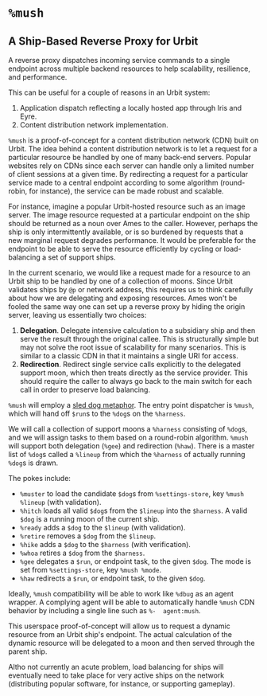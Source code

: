 #   `%mush`
##  A Ship-Based Reverse Proxy for Urbit

A reverse proxy dispatches incoming service commands to a single endpoint
across multiple backend resources to help scalability, resilience, and
performance.

This can be useful for a couple of reasons in an Urbit system:

1. Application dispatch reflecting a locally hosted app through Iris and Eyre.
2. Content distribution network implementation.

`%mush` is a proof-of-concept for a content distribution network (CDN) built
on Urbit.  The idea behind a content distribution network is to let a request
for a particular resource be handled by one of many back-end servers.  Popular
websites rely on CDNs since each server can handle only a limited number of
client sessions at a given time.  By redirecting a request for a particular
service made to a central endpoint according to some algorithm (round-robin, for
instance), the service can be made robust and scalable.

For instance, imagine a popular Urbit-hosted resource such as an image server.
The image resource requested at a particular endpoint on the ship should be
returned as a noun over Ames to the caller.  However, perhaps the ship is only
intermittently available, or is so burdened by requests that a new marginal
request degrades performance.  It would be preferable for the endpoint to be
able to serve the resource efficiently by cycling or load-balancing a set of
support ships.

In the current scenario, we would like a request made for a resource to an Urbit
ship to be handled by one of a collection of moons.  Since Urbit validates ships
by `@p` or network address, this requires us to think carefully about how we are
delegating and exposing resources.  Ames won't be fooled the same way one can
set up a reverse proxy by hiding the origin server, leaving us essentially two
choices:

1.  **Delegation**.  Delegate intensive calculation to a subsidiary ship and
    then serve the result through the original callee.  This is structurally
    simple but may not solve the root issue of scalability for many scenarios.
    This is similar to a classic CDN in that it maintains a single URI for
    access.
2.  **Redirection**.  Redirect single service calls explicitly to the
    delegated support moon, which then treats directly as the service provider.
    This should require the caller to always go back to the main switch for each
    call in order to preserve load balancing.

`%mush` will employ a [sled dog
metaphor](https://www.neewadogs.com/blogs/blog/sled-dog-commands).  The entry
point dispatcher is `%mush`, which will hand off `$run`s to the `%dog`s on the
`%harness`.

We will call a collection of support moons a `%harness` consisting of `%dog`s,
and we will assign tasks to them based on a round-robin algorithm.  `%mush`
will support both delegation (`%gee`) and redirection (`%haw`).  There is a
master list of `%dog`s called a `%lineup` from which the `%harness` of actually
running `%dog`s is drawn.

The pokes include:

- `%muster` to load the candidate `$dog`s from `%settings-store`, key
   `%mush %lineup` (with validation).
- `%hitch` loads all valid `$dog`s from the `$lineup` into the `$harness`.  A
    valid `$dog` is a running moon of the current ship.
- `%ready` adds a `$dog` to the `$lineup` (with validation).
- `%retire` removes a `$dog` from the `$lineup`.
- `%hike` adds a `$dog` to the `$harness` (with verification).
- `%whoa` retires a `$dog` from the `$harness`.
- `%gee` delegates a `$run`, or endpoint task, to the given `$dog`.  The mode
    is set from `%settings-store`, key `%mush %mode`.
- `%haw` redirects a `$run`, or endpoint task, to the given `$dog`.

Ideally, `%mush` compatibility will be able to work like `%dbug` as an agent
wrapper.  A complying agent will be able to automatically handle `%mush` CDN
behavior by including a single line such as `%-  agent:mush`.

This userspace proof-of-concept will allow us to request a dynamic resource from
an Urbit ship's endpoint.  The actual calculation of the dynamic resource will
be delegated to a moon and then served through the parent ship.

Altho not currently an acute problem, load balancing for ships will eventually
need to take place for very active ships on the network (distributing popular
software, for instance, or supporting gameplay).
